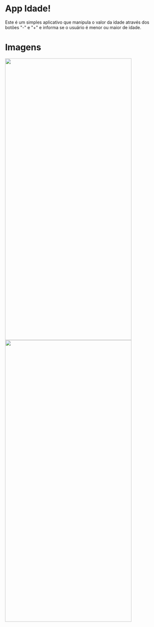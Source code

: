 # App Idade!

Este é um simples aplicativo que manipula o valor da idade através dos botões "-" e "+" e informa se o usuário é menor ou maior de idade. 

# Imagens
<img src="https://github.com/FelipeMonteiro013/Idade/assets/27439728/49313961-d2b0-489f-b882-b9a055b0daa5" width="412px" height="915px">
<img src="https://github.com/FelipeMonteiro013/Idade/assets/27439728/1333c0d2-dc87-48d2-9b10-e05c0445e5c1" width="412px" height="915px">
